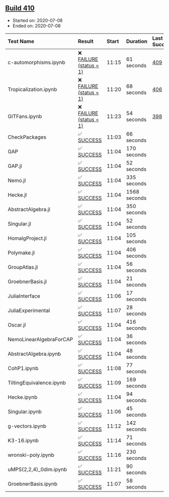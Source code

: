 ## [Build 410](https://oscarci.mathematik.uni-kl.de/job/oscar-stable/410/)

* Started on: 2020-07-08
* Ended on: 2020-07-08

| Test Name    | Result | Start | Duration | Last Success | First Failure |
|:-------------|:-------|:------|:---------|:-------------|:--------------|
| c-automorphisms.ipynb | ❌ [FAILURE (status = 1)](https://oscarci.mathematik.uni-kl.de/job/oscar-stable/410/artifact/logs/build-410/c-automorphisms.ipynb.log) | 11:15 | 61 seconds | [409](https://oscarci.mathematik.uni-kl.de/job/oscar-stable/409/) | [410](https://oscarci.mathematik.uni-kl.de/job/oscar-stable/410/) |
| Tropicalization.ipynb | ❌ [FAILURE (status = 1)](https://oscarci.mathematik.uni-kl.de/job/oscar-stable/410/artifact/logs/build-410/Tropicalization.ipynb.log) | 11:20 | 68 seconds | [406](https://oscarci.mathematik.uni-kl.de/job/oscar-stable/406/) | [407](https://oscarci.mathematik.uni-kl.de/job/oscar-stable/407/) |
| GITFans.ipynb | ❌ [FAILURE (status = 1)](https://oscarci.mathematik.uni-kl.de/job/oscar-stable/410/artifact/logs/build-410/GITFans.ipynb.log) | 11:23 | 54 seconds | [398](https://oscarci.mathematik.uni-kl.de/job/oscar-stable/398/) | [399](https://oscarci.mathematik.uni-kl.de/job/oscar-stable/399/) |
| CheckPackages | ✅ [SUCCESS](https://oscarci.mathematik.uni-kl.de/job/oscar-stable/410/artifact/logs/build-410/CheckPackages.log) | 11:03 | 66 seconds |  |  |
| GAP | ✅ [SUCCESS](https://oscarci.mathematik.uni-kl.de/job/oscar-stable/410/artifact/logs/build-410/GAP.log) | 11:04 | 170 seconds |  |  |
| GAP.jl | ✅ [SUCCESS](https://oscarci.mathematik.uni-kl.de/job/oscar-stable/410/artifact/logs/build-410/GAP.jl.log) | 11:04 | 52 seconds |  |  |
| Nemo.jl | ✅ [SUCCESS](https://oscarci.mathematik.uni-kl.de/job/oscar-stable/410/artifact/logs/build-410/Nemo.jl.log) | 11:04 | 335 seconds |  |  |
| Hecke.jl | ✅ [SUCCESS](https://oscarci.mathematik.uni-kl.de/job/oscar-stable/410/artifact/logs/build-410/Hecke.jl.log) | 11:04 | 1568 seconds |  |  |
| AbstractAlgebra.jl | ✅ [SUCCESS](https://oscarci.mathematik.uni-kl.de/job/oscar-stable/410/artifact/logs/build-410/AbstractAlgebra.jl.log) | 11:04 | 350 seconds |  |  |
| Singular.jl | ✅ [SUCCESS](https://oscarci.mathematik.uni-kl.de/job/oscar-stable/410/artifact/logs/build-410/Singular.jl.log) | 11:04 | 52 seconds |  |  |
| HomalgProject.jl | ✅ [SUCCESS](https://oscarci.mathematik.uni-kl.de/job/oscar-stable/410/artifact/logs/build-410/HomalgProject.jl.log) | 11:04 | 105 seconds |  |  |
| Polymake.jl | ✅ [SUCCESS](https://oscarci.mathematik.uni-kl.de/job/oscar-stable/410/artifact/logs/build-410/Polymake.jl.log) | 11:04 | 406 seconds |  |  |
| GroupAtlas.jl | ✅ [SUCCESS](https://oscarci.mathematik.uni-kl.de/job/oscar-stable/410/artifact/logs/build-410/GroupAtlas.jl.log) | 11:04 | 56 seconds |  |  |
| GroebnerBasis.jl | ✅ [SUCCESS](https://oscarci.mathematik.uni-kl.de/job/oscar-stable/410/artifact/logs/build-410/GroebnerBasis.jl.log) | 11:04 | 21 seconds |  |  |
| JuliaInterface | ✅ [SUCCESS](https://oscarci.mathematik.uni-kl.de/job/oscar-stable/410/artifact/logs/build-410/JuliaInterface.log) | 11:06 | 17 seconds |  |  |
| JuliaExperimental | ✅ [SUCCESS](https://oscarci.mathematik.uni-kl.de/job/oscar-stable/410/artifact/logs/build-410/JuliaExperimental.log) | 11:07 | 28 seconds |  |  |
| Oscar.jl | ✅ [SUCCESS](https://oscarci.mathematik.uni-kl.de/job/oscar-stable/410/artifact/logs/build-410/Oscar.jl.log) | 11:04 | 416 seconds |  |  |
| NemoLinearAlgebraForCAP | ✅ [SUCCESS](https://oscarci.mathematik.uni-kl.de/job/oscar-stable/410/artifact/logs/build-410/NemoLinearAlgebraForCAP.log) | 11:04 | 36 seconds |  |  |
| AbstractAlgebra.ipynb | ✅ [SUCCESS](https://oscarci.mathematik.uni-kl.de/job/oscar-stable/410/artifact/logs/build-410/AbstractAlgebra.ipynb.log) | 11:04 | 48 seconds |  |  |
| CohP1.ipynb | ✅ [SUCCESS](https://oscarci.mathematik.uni-kl.de/job/oscar-stable/410/artifact/logs/build-410/CohP1.ipynb.log) | 11:08 | 77 seconds |  |  |
| TiltingEquivalence.ipynb | ✅ [SUCCESS](https://oscarci.mathematik.uni-kl.de/job/oscar-stable/410/artifact/logs/build-410/TiltingEquivalence.ipynb.log) | 11:09 | 169 seconds |  |  |
| Hecke.ipynb | ✅ [SUCCESS](https://oscarci.mathematik.uni-kl.de/job/oscar-stable/410/artifact/logs/build-410/Hecke.ipynb.log) | 11:04 | 94 seconds |  |  |
| Singular.ipynb | ✅ [SUCCESS](https://oscarci.mathematik.uni-kl.de/job/oscar-stable/410/artifact/logs/build-410/Singular.ipynb.log) | 11:06 | 45 seconds |  |  |
| g-vectors.ipynb | ✅ [SUCCESS](https://oscarci.mathematik.uni-kl.de/job/oscar-stable/410/artifact/logs/build-410/g-vectors.ipynb.log) | 11:12 | 142 seconds |  |  |
| K3-16.ipynb | ✅ [SUCCESS](https://oscarci.mathematik.uni-kl.de/job/oscar-stable/410/artifact/logs/build-410/K3-16.ipynb.log) | 11:14 | 71 seconds |  |  |
| wronski-poly.ipynb | ✅ [SUCCESS](https://oscarci.mathematik.uni-kl.de/job/oscar-stable/410/artifact/logs/build-410/wronski-poly.ipynb.log) | 11:16 | 230 seconds |  |  |
| uMPS(2,2,4)_0dim.ipynb | ✅ [SUCCESS](https://oscarci.mathematik.uni-kl.de/job/oscar-stable/410/artifact/logs/build-410/uMPS-2-2-4-_0dim.ipynb.log) | 11:21 | 90 seconds |  |  |
| GroebnerBasis.ipynb | ✅ [SUCCESS](https://oscarci.mathematik.uni-kl.de/job/oscar-stable/410/artifact/logs/build-410/GroebnerBasis.ipynb.log) | 11:07 | 58 seconds |  |  |
